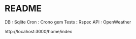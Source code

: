 # README

DB : Sqlite
Cron : Crono gem
Tests : Rspec
API : OpenWeather

http://locahost:3000/home/index